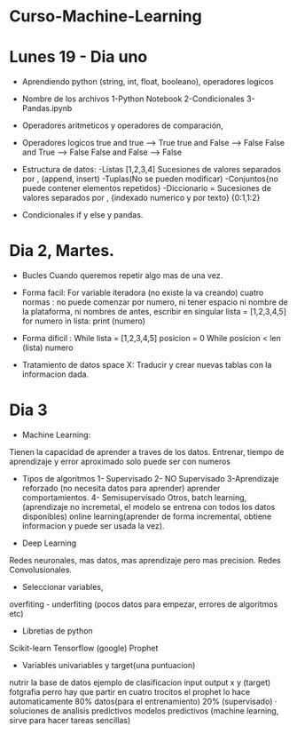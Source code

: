 # Curso-Machine-Learning
# Lunes 19 - Dia uno
- Aprendiendo python (string, int, float, booleano), operadores logicos
- Nombre de los archivos
1-Python Notebook 
2-Condicionales
3-Pandas.ipynb
- Operadores aritmeticos y operadores de comparación, 
- Operadores logicos true and true --> True
                    true and False --> False
                    False and  True --> False
                    False and  False --> False
- Estructura de datos:
-Listas [1,2,3,4] Sucesiones de valores separados por , (append, insert)
-Tuplas(No se pueden modificar)
-Conjuntos{no puede contener elementos repetidos}
-Diccionario = Sucesiones de valores separados por , {indexado numerico y por texto} {0:1,1:2}

- Condicionales if y else y pandas.


# Dia 2, Martes.

- Bucles
Cuando queremos repetir algo mas de una vez.
- Forma facil: For
variable iteradora (no existe la va creando)
cuatro normas : no puede comenzar por numero, ni tener espacio ni nombre de la plataforma,
ni nombres de antes, escribir en singular
lista = [1,2,3,4,5]
for numero in lista:
   print (numero)
   
- Forma dificil : While
lista = [1,2,3,4,5]
posicion = 0
While posicion < len (lista)
numero

- Tratamiento de datos space X:
Traducir y crear nuevas tablas con la informacion dada.

# Dia 3 
- Machine Learning:

Tienen la capacidad de aprender a traves de los datos.
Entrenar, tiempo de aprendizaje y error aproximado 
solo puede ser con numeros

- Tipos de algoritmos 
1- Supervisado
2- NO Supervisado
3-Aprendizaje reforzado (no necesita datos para aprender) aprender comportamientos.
4- Semisupervisado 
Otros, batch learning, (aprendizaje no incremetal, el modelo se entrena con todos los datos disponibles)
online learning(aprender de forma incremental, obtiene informacion y puede ser usada la vez).

- Deep Learning

Redes neuronales, mas datos, mas aprendizaje pero mas precision.
Redes Convolusionales.

- Seleccionar variables, 

overfiting - underfiting (pocos datos para empezar, errores de algoritmos etc)
- Libretias de python

Scikit-learn
Tensorflow (google)
Prophet
- Variables univariables y target(una puntuacion)

nutrir la base de datos
ejemplo de clasificacion 
input      output
x           y (target)
fotgrafia    perro
hay que partir en cuatro trocitos el prophet lo hace automaticamente
80% datos(para el entrenamiento)  20% (supervisado)
· soluciones de analisis predictivos
modelos predictivos (machine learning, sirve para hacer tareas sencillas)
